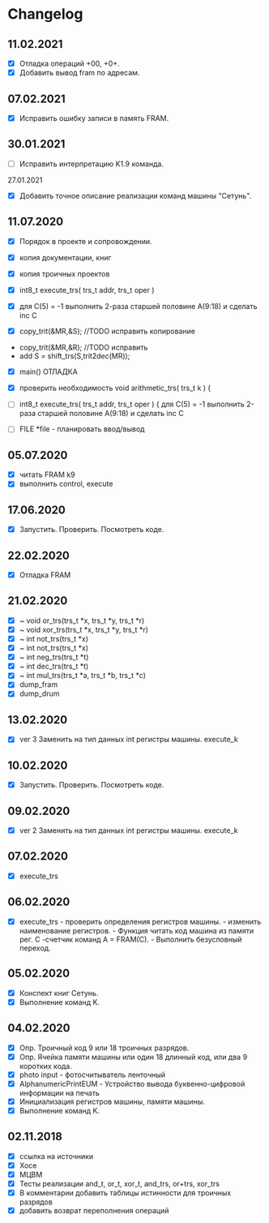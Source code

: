 # Changelog

## 11.02.2021

- [X] Отладка операций +00, +0+.
- [X] Добавить вывод fram по адресам.

## 07.02.2021

- [X] Исправить ошибку записи в память FRAM.

## 30.01.2021

- [ ] Исправить интерпретацию K1.9 команда.

27.01.2021

- [X] Добавить точное описание реализации команд машины "Сетунь".

## 11.07.2020

- [x] Порядок в проекте и сопровождении.
- [X] копия документации, книг
- [X] копия троичных проектов

- [x] int8_t execute_trs( trs_t addr, trs_t oper )

- [X] для С(5) = -1 выполнить 2-раза старшей половине A(9:18) и сделать inc C
- [X] copy_trit(&MR,&S); //TODO исправить копирование
- copy_trit(&MR,&R); //TODO исправить
- add S = shift_trs(S,trit2dec(MR));

- [x] main() ОТЛАДКА

- [x] проверить необходимость void arithmetic_trs( trs_t k ) {

- [ ] int8_t execute_trs( trs_t addr, trs_t oper ) { для С(5) = -1 выполнить 2-раза старшей половине A(9:18) и сделать
  inc C

- [ ] FILE *file - планировать ввод/вывод

## 05.07.2020

- [X]  читать FRAM k9
- [X]  выполнить control, execute

## 17.06.2020

- [X] Запустить. Проверить. Посмотреть коде.

## 22.02.2020

- [X] Отладка FRAM

## 21.02.2020

- [X] ~ void or_trs(trs_t *x, trs_t *y, trs_t *r)
- [X] ~ void xor_trs(trs_t *x, trs_t *y, trs_t *r)
- [X] ~ int not_trs(trs_t *x)
- [X] ~ int not_trs(trs_t *x)
- [X] ~ int neg_trs(trs_t *t)
- [X] ~ int dec_trs(trs_t *t)
- [X] ~ int mul_trs(trs_t *a, trs_t *b, trs_t *c)
- [X] dump_fram
- [X] dump_drum

## 13.02.2020

- [X] ver 3 Заменить на тип данных int регистры машины. execute_k

## 10.02.2020

- [X] Запустить. Проверить. Посмотреть коде.

## 09.02.2020

- [X] ver 2 Заменить на тип данных int регистры машины. execute_k

## 07.02.2020

- [X] execute_trs

## 06.02.2020

- [X] execute_trs - проверить определения регистров машины. - изменить наименование регистров. - Функция читать код
  машина из памяти рег. С -счетчик команд A = FRAM(C). - Выполнить безусловный переход.

## 05.02.2020

- [X] Конспект книг Сетунь.
- [X] Выполнение команд K.

## 04.02.2020

- [X] Опр. Троичный код 9 или 18 троичных разрядов.
- [X] Опр. Ячейка памяти машины или один 18 длинный код, или два 9 коротких кода.
- [X] photo input - фотосчитыватель ленточный
- [X] AlphanumericPrintEUM - Устройство вывода буквенно-цифровой информации на печать
- [X] Инициализация регистров машины, памяти машины.
- [X] Выполнение команд K.

## 02.11.2018

- [X] ссылка на источники
- [X] Хосе
- [X] МЦВМ
- [X] Тесты реализации and_t, or_t, xor_t, and_trs, or+trs, xor_trs
- [X] В комментарии добавить таблицы истинности для троичных разрядов
- [X] добавить возврат переполнения операций
